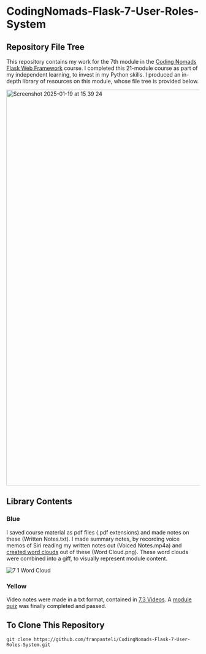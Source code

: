 # CodingNomads-Flask-7-User-Roles-System
## Repository File Tree
This repository contains my work for the 7th module in the [Coding Nomads Flask Web Framework](https://codingnomads.com/course/python-flask-web-framework) course. I completed this 21-module course as part of my independent learning, to invest in my Python skills. I produced an in-depth library of resources on this module, whose file tree is provided below. 

<img width="1033" alt="Screenshot 2025-01-19 at 15 39 24" src="https://github.com/user-attachments/assets/613d0b4a-9637-4b0a-821f-8c3822e01bc2" />

## Library Contents
### Blue
I saved course material as pdf files (.pdf extensions) and made notes on these (Written Notes.txt). I made summary notes, by recording voice memos of Siri reading my written notes out (Voiced Notes.mp4a) and [created word clouds](https://wordart.com/create) out of these (Word Cloud.png). These word clouds were combined into a giff, to visually represent module content.

![7 1 Word Cloud](https://github.com/user-attachments/assets/93541876-82e0-44e7-9287-d9027c425052)

### Yellow
Video notes were made in a txt format, contained in [7.3 Videos](https://github.com/franpanteli/CodingNomads-Flask-7-User-Roles-System/blob/main/7.2%20Quizzes/7.2%20Quiz%20Error%20Handling.pdf). A [module quiz](https://github.com/franpanteli/CodingNomads-Flask-7-User-Roles-System/blob/main/7.2%20Quizzes/7.2%20Quiz%20Error%20Handling.pdf) was finally completed and passed. 

## To Clone This Repository
```
git clone https://github.com/franpanteli/CodingNomads-Flask-7-User-Roles-System.git
```
